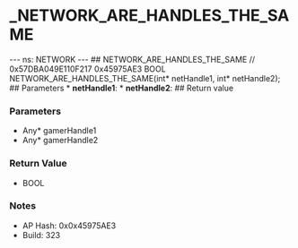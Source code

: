 # _NETWORK_ARE_HANDLES_THE_SAME

--- ns: NETWORK --- ## NETWORK_ARE_HANDLES_THE_SAME  // 0x57DBA049E110F217 0x45975AE3 BOOL NETWORK_ARE_HANDLES_THE_SAME(int* netHandle1, int* netHandle2);   ## Parameters * **netHandle1**: * **netHandle2**:  ## Return value

### Parameters
* Any* gamerHandle1
* Any* gamerHandle2

### Return Value
* BOOL

### Notes
* AP Hash: 0x0x45975AE3
* Build: 323


